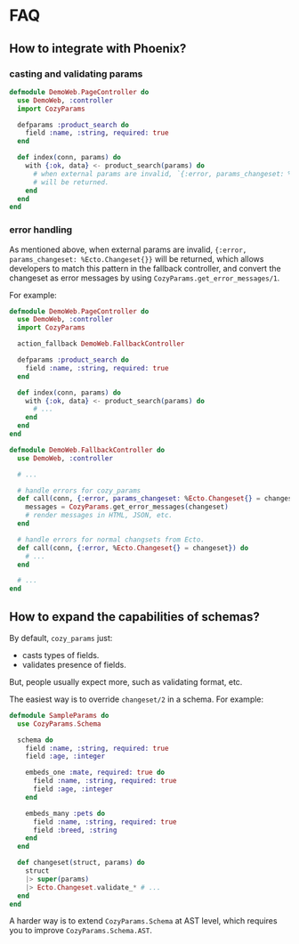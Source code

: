 # FAQ

## How to integrate with Phoenix?

### casting and validating params

```elixir
defmodule DemoWeb.PageController do
  use DemoWeb, :controller
  import CozyParams

  defparams :product_search do
    field :name, :string, required: true
  end

  def index(conn, params) do
    with {:ok, data} <- product_search(params) do
      # when external params are invalid, `{:error, params_changeset: %Ecto.Changeset{}}`
      # will be returned.
    end
  end
end
```

### error handling

As mentioned above, when external params are invalid, `{:error, params_changeset: %Ecto.Changeset{}}` will be returned, which allows developers to match this pattern in the fallback controller, and convert the changeset as error messages by using `CozyParams.get_error_messages/1`.

For example:

```elixir
defmodule DemoWeb.PageController do
  use DemoWeb, :controller
  import CozyParams

  action_fallback DemoWeb.FallbackController

  defparams :product_search do
    field :name, :string, required: true
  end

  def index(conn, params) do
    with {:ok, data} <- product_search(params) do
      # ...
    end
  end
end

defmodule DemoWeb.FallbackController do
  use DemoWeb, :controller

  # ...

  # handle errors for cozy_params
  def call(conn, {:error, params_changeset: %Ecto.Changeset{} = changeset}) do
    messages = CozyParams.get_error_messages(changeset)
    # render messages in HTML, JSON, etc.
  end

  # handle errors for normal changsets from Ecto.
  def call(conn, {:error, %Ecto.Changeset{} = changeset}) do
    # ...
  end

  # ...
end
```

## How to expand the capabilities of schemas?

By default, `cozy_params` just:

- casts types of fields.
- validates presence of fields.

But, people usually expect more, such as validating format, etc.

The easiest way is to override `changeset/2` in a schema. For example:

```elixir
defmodule SampleParams do
  use CozyParams.Schema

  schema do
    field :name, :string, required: true
    field :age, :integer

    embeds_one :mate, required: true do
      field :name, :string, required: true
      field :age, :integer
    end

    embeds_many :pets do
      field :name, :string, required: true
      field :breed, :string
    end
  end

  def changeset(struct, params) do
    struct
    |> super(params)
    |> Ecto.Changeset.validate_* # ...
  end
end
```

A harder way is to extend `CozyParams.Schema` at AST level, which requires you to improve `CozyParams.Schema.AST`.
